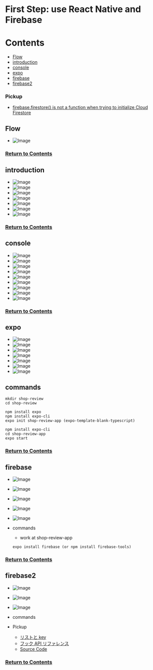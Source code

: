 # First Step: use React Native and Firebase

<a id = "contents">

# Contents
* [Flow](#flow)
* [introduction](#intro)
* [console](#console)
* [expo](#expo)
* [firebase](#firebase)
* [firebase2](#firebase2)

### Pickup
* [firebase.firestore() is not a function when trying to initialize Cloud Firestore](https://stackoverflow.com/questions/46636255/firebase-firestore-is-not-a-function-when-trying-to-initialize-cloud-firestore)

<a id = "flow">

## Flow
* ![Image](../src/Section02/images/init001.png)

### [Return to Contents](#contents)


<a id = "intro">

## introduction
* ![Image](../src/Section02/images/intro001.png)
* ![Image](../src/Section02/images/intro002.png)
* ![Image](../src/Section02/images/intro003.png)
* ![Image](../src/Section02/images/intro004.png)
* ![Image](../src/Section02/images/intro005.png)
* ![Image](../src/Section02/images/intro006.png)
* ![Image](../src/Section02/images/intro007.png)

### [Return to Contents](#contents)


<a id = "console">

## console
* ![Image](../src/Section02/images/cons001.png)
* ![Image](../src/Section02/images/cons002.png)
* ![Image](../src/Section02/images/cons003.png)
* ![Image](../src/Section02/images/cons004.png)
* ![Image](../src/Section02/images/cons005.png)
* ![Image](../src/Section02/images/cons006.png)
* ![Image](../src/Section02/images/cons007.png)
* ![Image](../src/Section02/images/cons008.png)
* ![Image](../src/Section02/images/cons009.png)

### [Return to Contents](#contents)


<a id = "expo">

## expo
* ![Image](../src/Section02/images/expo001.png)
* ![Image](../src/Section02/images/expo002.png)
* ![Image](../src/Section02/images/expo003.png)
* ![Image](../src/Section02/images/expo004.png)
* ![Image](../src/Section02/images/expo005.png)
* ![Image](../src/Section02/images/expo006.png)
* ![Image](../src/Section02/images/expo007.png)

## commands
  ```
  mkdir shop-review
  cd shop-review
  ```
  ```
  npm install expo
  npm install expo-cli
  expo init shop-review-app (expo-template-blank-typescript)
  ```
  ```
  npm install expo-cli
  cd shop-review-app
  expo start
  ```

### [Return to Contents](#contents)


<a id = "firebase">

## firebase
* ![Image](../src/Section02/images/fire001.png)
* ![Image](../src/Section02/images/fire002.png)
* ![Image](../src/Section02/images/fire003.png)
* ![Image](../src/Section02/images/fire004.png)
* ![Image](../src/Section02/images/fire005.png)

* commands
  * work at shop-review-app
  ```
  expo install firebase (or npm install firebase-tools)
  ```

### [Return to Contents](#contents)


<a id = "firebase2">

## firebase2
* ![Image](../src/Section02/images/fire2001.png)
* ![Image](../src/Section02/images/fire2002.png)
* ![Image](../src/Section02/images/fire2003.png)

* commands

* Pickup
  * [リストと key](https://ja.reactjs.org/docs/lists-and-keys.html)
  * [フック API リファレンス](https://ja.reactjs.org/docs/hooks-reference.html)
  * [Source Code](https://github.com/takahi5/shop-review/tree/sec2/connect_firetore/shop-review-app)

### [Return to Contents](#contents)



